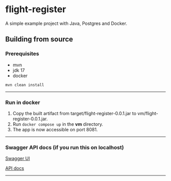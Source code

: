 # flight-register

A simple example project with Java, Postgres and Docker.
## Building from source

### Prerequisites

* mvn
* jdk 17
* docker

```shell
mvn clean install
```
---
### Run in docker
1. Copy the built artifact from target/flight-register-0.0.1.jar to vm/flight-register-0.0.1.jar.
2. Run ```docker compose up``` in the **vm** directory.
3. The app is now accessible on port 8081.

---
### Swagger API docs (if you run this on localhost)

[Swagger UI](http://localhost:8081/swagger-ui/index.html)

[API docs](http://localhost:8081/v3/api-docs)

---